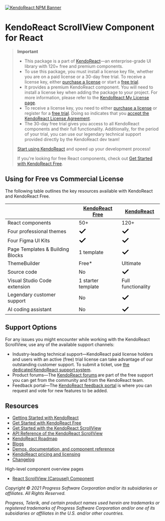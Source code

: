 [![KendoReact NPM Banner](https://raw.githubusercontent.com/telerik/kendo-react/master/images/kendoreact-github-banner.png)](https://www.telerik.com/kendo-react-ui/components/free?utm_medium=referral&utm_source=npm&utm_campaign=kendo-ui-react-trial-npm-scrollview&utm_content=banner)

# KendoReact ScrollView Component for React

> **Important**
>
> -   This package is а part of [KendoReact](https://www.telerik.com/kendo-react-ui?utm_medium=referral&utm_source=npm&utm_campaign=kendo-ui-react-trial-npm-scrollview)&mdash;an enterprise-grade UI library with 120+ free and premium components.
> -   To use this package, you must install a license key file, whether you are on a paid license or a 30-day free trial. To receive a license key, either [purchase a license](https://www.telerik.com/kendo-react-ui/pricing) or start a [free trial](https://www.telerik.com/download-login-v2-kendo-react-ui).
> -   It provides a premium KendoReact component. You will need to install a license key when adding the package to your project. For more information, please refer to the [KendoReact My License page](https://www.telerik.com/kendo-react-ui/components/my-license/?utm_medium=referral&utm_source=npm&utm_campaign=kendo-ui-react-trial-npm-scrollview).
> -   To receive a license key, you need to either [purchase a license](https://www.telerik.com/kendo-react-ui/pricing?utm_medium=referral&utm_source=npm&utm_campaign=kendo-ui-react-trial-npm-scrollview) or register for a [free trial](https://www.telerik.com/try/kendo-react-ui?utm_medium=referral&utm_source=npm&utm_campaign=kendo-ui-react-trial-npm-scrollview). Doing so indicates that you [accept the KendoReact License Agreement](https://www.telerik.com/purchase/license-agreement/progress-kendoreact?utm_medium=referral&utm_source=npm&utm_campaign=kendo-ui-react-trial-npm-scrollview).
> -   The 30-day free trial gives you access to all KendoReact components and their full functionality. Additionally, for the period of your trial, you can use our legendary technical support provided directly by the KendoReact dev team!
>
> [Start using KendoReact](https://www.telerik.com/try/kendo-react-ui?utm_medium=referral&utm_source=npm&utm_campaign=kendo-ui-react-trial-npm-scrollview) and speed up your development process!
>
> If you're looking for free React components, check out [Get Started with KendoReact Free](https://www.telerik.com/kendo-react-ui/components/free).

## Using for Free vs Commercial License

The following table outlines the key resources available with KendoReact and KendoReact Free.

|                                  | [KendoReact Free](https://www.telerik.com/kendo-react-ui/components/free)                                                                                                                                | [KendoReact](https://www.telerik.com/kendo-react-ui)                                                                                                                                                     |
| -------------------------------- | -------------------------------------------------------------------------------------------------------------------------------------------------------------------------------------------------------- | -------------------------------------------------------------------------------------------------------------------------------------------------------------------------------------------------------- |
| React components                 | 50+                                                                                                                                                                                                      | 120+                                                                                                                                                                                                     |
| Four professional themes         | <svg xmlns="http://www.w3.org/2000/svg" width="24" height="24" viewBox="0 0 24 24"><path d="M20.285 2l-11.285 11.567-5.286-5.011-3.714 3.716 9 8.728 15-15.285z" stroke="white" stroke-width="2"/></svg> | <svg xmlns="http://www.w3.org/2000/svg" width="24" height="24" viewBox="0 0 24 24"><path d="M20.285 2l-11.285 11.567-5.286-5.011-3.714 3.716 9 8.728 15-15.285z" stroke="white" stroke-width="2"/></svg> |
| Four Figma UI Kits               | <svg xmlns="http://www.w3.org/2000/svg" width="24" height="24" viewBox="0 0 24 24"><path d="M20.285 2l-11.285 11.567-5.286-5.011-3.714 3.716 9 8.728 15-15.285z" stroke="white" stroke-width="2"/></svg> | <svg xmlns="http://www.w3.org/2000/svg" width="24" height="24" viewBox="0 0 24 24"><path d="M20.285 2l-11.285 11.567-5.286-5.011-3.714 3.716 9 8.728 15-15.285z" stroke="white" stroke-width="2"/></svg> |
| Page Templates & Building Blocks | 1 template                                                                                                                                                                                               | <svg xmlns="http://www.w3.org/2000/svg" width="24" height="24" viewBox="0 0 24 24"><path d="M20.285 2l-11.285 11.567-5.286-5.011-3.714 3.716 9 8.728 15-15.285z" stroke="white" stroke-width="2"/></svg> |
| ThemeBuilder                     | Free\*                                                                                                                                                                                                   | Ultimate                                                                                                                                                                                                 |
| Source code                      | No                                                                                                                                                                                                       | <svg xmlns="http://www.w3.org/2000/svg" width="24" height="24" viewBox="0 0 24 24"><path d="M20.285 2l-11.285 11.567-5.286-5.011-3.714 3.716 9 8.728 15-15.285z" stroke="white" stroke-width="2"/></svg> |
| Visual Studio Code extension     | 1 starter template                                                                                                                                                                                       | Full functionality                                                                                                                                                                                       |
| Legendary customer support       | No                                                                                                                                                                                                       | <svg xmlns="http://www.w3.org/2000/svg" width="24" height="24" viewBox="0 0 24 24"><path d="M20.285 2l-11.285 11.567-5.286-5.011-3.714 3.716 9 8.728 15-15.285z" stroke="white" stroke-width="2"/></svg> |
| AI coding assistant              | No                                                                                                                                                                                                       | <svg xmlns="http://www.w3.org/2000/svg" width="24" height="24" viewBox="0 0 24 24"><path d="M20.285 2l-11.285 11.567-5.286-5.011-3.714 3.716 9 8.728 15-15.285z" stroke="white" stroke-width="2"/></svg> |

## Support Options

For any issues you might encounter while working with the KendoReact ScrollView, use any of the available support channels:

-   Industry-leading technical support&mdash;KendoReact paid license holders and users with an active (free) trial license can take advantage of our outstanding customer support. To submit a ticket, use [the dedicated KendoReact support system](https://www.telerik.com/account/support-center/contact-us/technical-support?utm_medium=referral&utm_source=npm&utm_campaign=kendo-ui-react-trial-npm-scrollview).
-   Product forums&mdash;The [KendoReact forums](https://www.telerik.com/forums/kendo-ui-react?utm_medium=referral&utm_source=npm&utm_campaign=kendo-ui-react-trial-npm-scrollview) are part of the free support you can get from the community and from the KendoReact team.
-   Feedback portal&mdash;The [KendoReact feedback portal](https://feedback.telerik.com/kendo-react-ui?utm_medium=referral&utm_source=npm&utm_campaign=kendo-ui-react-trial-npm-scrollview) is where you can request and vote for new features to be added.

## Resources

-   [Getting Started with KendoReact](https://www.telerik.com/kendo-react-ui/components/getting-started/?utm_medium=referral&utm_source=npm&utm_campaign=kendo-ui-react-trial-npm-scrollview)
-   [Get Started with KendoReact Free](https://www.telerik.com/kendo-react-ui/components/free)
-   [Get Started with the KendoReact ScrollView](https://www.telerik.com/kendo-react-ui/components/scrollview/?utm_medium=referral&utm_source=npm&utm_campaign=kendo-ui-react-trial-npm-scrollview)
-   [API Reference of the KendoReact ScrollView](https://www.telerik.com/kendo-react-ui/components/scrollview/api/?utm_medium=referral&utm_source=npm&utm_campaign=kendo-ui-react-trial-npm-scrollview)
-   [KendoReact Roadmap](https://www.telerik.com/support/whats-new/kendo-react-ui/roadmap?utm_medium=referral&utm_source=npm&utm_campaign=kendo-ui-react-trial-npm-scrollview)
-   [Blogs](https://www.telerik.com/blogs/tag/kendoreact?utm_medium=referral&utm_source=npm&utm_campaign=kendo-ui-react-trial-npm-scrollview)
-   [Demos, documentation, and component reference](https://www.telerik.com/kendo-react-ui/components/?utm_medium=referral&utm_source=npm&utm_campaign=kendo-ui-react-trial-npm-scrollview)
-   [KendoReact pricing and licensing](https://www.telerik.com/kendo-react-ui/pricing?utm_medium=referral&utm_source=npm&utm_campaign=kendo-ui-react-trial-npm-scrollview)
-   [Changelog](https://www.telerik.com/kendo-react-ui/components/changelogs/ui-for-react/?utm_medium=referral&utm_source=npm&utm_campaign=kendo-ui-react-trial-npm-scrollview)

High-level component overview pages

-   [React ScrollView (Carousel) Component](https://www.telerik.com/kendo-react-ui/scrollview)

_Copyright © 2021 Progress Software Corporation and/or its subsidiaries or affiliates. All Rights Reserved._

_Progress, Telerik, and certain product names used herein are trademarks or registered trademarks of Progress Software Corporation and/or one of its subsidiaries or affiliates in the U.S. and/or other countries._
